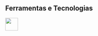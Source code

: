 
## Ferramentas e Tecnologias

<img src="https://cdn.jsdelivr.net/gh/devicons/devicon@v2.15.1/devicon.min.css" width="40" height="40"/>
